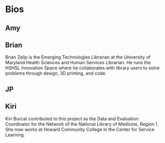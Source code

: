 # Bios

## Amy

## Brian

Brian Zelip is the Emerging Technologies Librarian at the University of Maryland Health Sciences and Human Services Librarian. He runs the HSHSL Innovation Space where he collaborates with library users to solve problems through design, 3D printing, and code.

## JP

## Kiri

Kiri Burcat contributed to this project as the Data and Evaluation Coordinator for the Network of the National Library of Medicine, Region 1. She now works at Howard Community College in the Center for Service Learning. 
